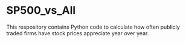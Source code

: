# SP500_vs_All

This respository contains Python code to calculate how often publicly traded firms have stock prices appreciate year over year. 

